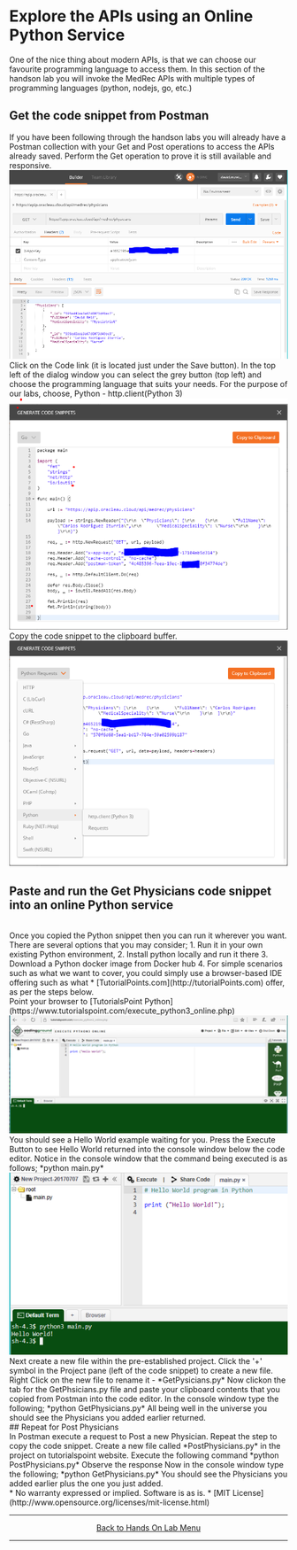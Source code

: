 
# Explore the APIs using an Online Python Service

One of the nice thing about modern APIs, is that we can choose our favourite programming language to access them. In this section of the handson lab you will invoke the MedRec APIs with multiple types of programming languages (python, nodejs, go, etc.)

## Get the code snippet from Postman
If you have been following through the handson labs you will already have a Postman collection with your Get and Post operations to access the APIs already saved. 
Perform the Get operation to prove it is still available and responsive.
<br>
<img src="./img/postman1.PNG"/>
<br>
Click on the Code link (it is located just under the Save button). 
In the top left of the dialog window you can select the grey button (top left) and choose the programming language that suits your needs. For the purpose of our labs, choose, Python - http.client(Python 3)
<br>
<img src="./img/postman2.PNG"/>
<br>
Copy the code snippet to the clipboard buffer.
<br>
<img src="./img/postman1a.PNG"/>
<br>
## Paste and run the Get Physicians code snippet into an online Python service
<br>
Once you copied the Python snippet then you can run it wherever you want. 
There are several options that you may consider;
1. Run it in your own existing Python environment,
2. Install python locally and run it there 
3. Download a Python docker image from Docker hub
4. For simple scenarios such as what we want to cover, you could simply use a browser-based IDE offering such as what * [TutorialPoints.com](http://tutorialPoints.com) offer, as per the steps below.
<br>
Point your browser to [TutorialsPoint Python](https://www.tutorialspoint.com/execute_python3_online.php)
<br>
<img src="./img/pythoneditor1.PNG" />
<br>
You should see a Hello World example waiting for you. 
Press the Execute Button to see Hello World returned into the console window below the code editor.
Notice in the console window that the command being executed is as follows;
*python main.py*
<br>
<img src="./img/pythoneditor2.PNG" />
<br>
Next create a new file within the pre-established project.
Click the '+' symbol in the Project pane (left of the code snippet) to create a new file.
Right Click on the new file to rename it - *GetPysicians.py*
Now clickon the tab for the GetPhsicians.py file and paste your clipboard contents that you copied from Postman into the code editor. 
In the console window type the following;
*python GetPhysicians.py*
All being well in the universe you should see the Physicians you added earlier returned.
<br>
## Repeat for Post Physicians 
<br>
In Postman execute a request to Post a new Physician.
Repeat the step to copy the code snippet.
Create a new file called *PostPhysicians.py* in the project on tutorialspoint website.
Execute the following command
*python PostPhysicians.py*
Observe the response
Now in the console window type the following;
*python GetPhysicians.py*
You should see the Physicians you added earlier plus the one you just added.
<br>
* No warranty expressed or implied.  Software is as is.
* [MIT License](http://www.opensource.org/licenses/mit-license.html)
<br>
<hr />
<center>
<a href="../../handsonlabs" class="btn" >Back to Hands On Lab Menu</a>
<center/>
<hr />

